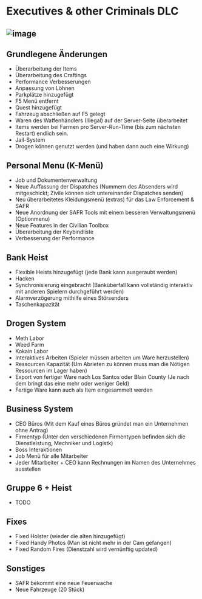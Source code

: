 # Executives & other Criminals DLC

![image](https://media.discordapp.net/attachments/873931311084081163/1009884040633012284/dlc-drugs1.png?width=1246&height=701)
--------------------------
## Grundlegene Änderungen
- Überarbeitung der Items
- Überarbeitung des Craftings
- Performance Verbesserungen
- Anpassung von Löhnen
- Parkplätze hinzugefügt 
- F5 Menü entfernt 
- Quest hinzugefügt
- Fahrzeug abschließen auf F5 gelegt
- Waren des Waffenhändlers (Illegal) auf der Server-Seite überarbeitet 
- Items werden bei Farmen pro Server-Run-Time (bis zum nächsten Restart) endlich sein. 
- Jail-System 
- Drogen können genutzt werden (und haben dann auch eine Wirkung)

## Personal Menu (K-Menü)
- Job und Dokumentenverwaltung
- Neue Auffassung der Dispatches (Nummern des Absenders wird mitgeschickt; Zivile können sich untereinander Dispatches senden)
- Neu überarbeitetes Kleidungsmenü (extras) für das Law Enforcement & SAFR
- Neue Anordnung der SAFR Tools mit einem besseren Verwaltungsmenü (Optionmenu)
- Neue Features in der Civilian Toolbox
- Überarbeitung der Keybindliste
- Verbesserung der Performance

## Bank Heist
- Flexible Heists hinzugefügt (jede Bank kann ausgeraubt werden)
- Hacken 
- Synchronisierung eingebracht (Banküberfall kann vollständig interaktiv mit anderen Spielern durchgeführt werden)
- Alarmverzögerung mithilfe eines Störsenders
- Taschenkapazität

## Drogen System 
- Meth Labor
- Weed Farm
- Kokain Labor
- Interaktives Arbeiten (Spieler müssen arbeiten um Ware herzustellen)
- Ressourcen Kapazität (Um Abrieten zu können muss man die Nötigen Ressourcen im Lager haben)
- Export von fertiger Ware nach Los Santos oder Blain County (Je nach dem bringt das eine mehr oder weniger Geld)
- Fertige Ware kann auch als Item eingesammelt werden 

## Business System 
- CEO Büros (Mit dem Kauf eines Büros gründet man ein Unternehmen ohne Antrag)
- Firmentyp (Unter den verschiedenen Firmentypen befinden sich die Dienstleistung, Mechniker und Logistk)
- Boss Interaktionen
- Job Menü für alle Mitarbeiter
- Jeder Mitarbeiter + CEO kann Rechnungen im Namen des Unternehmes ausstellen

## Gruppe 6 + Heist 
- TODO

## Fixes
- Fixed Holster (wieder die alten hinzugefügt)
- Fixed Handy Photos (Man ist nicht mehr in der Cam gefangen)
- Fixed Random Fires (Dienstzahl wird vernünftig updated)

## Sonstiges 
- SAFR bekommt eine neue Feuerwache
- Neue Fahrzeuge (20 Stück)
